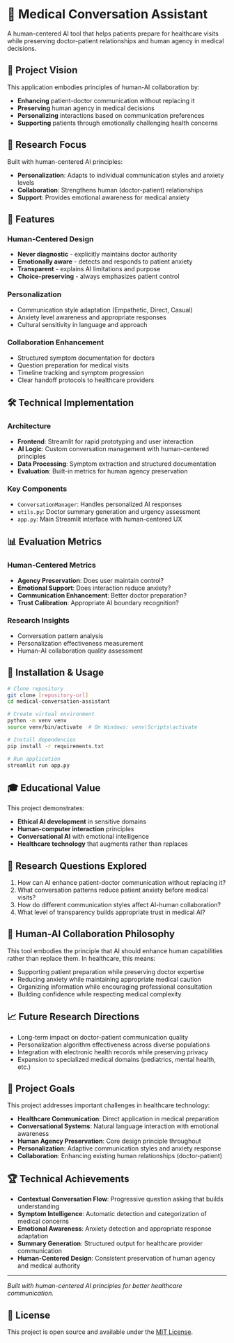 # 🏥 Medical Conversation Assistant

A human-centered AI tool that helps patients prepare for healthcare visits while preserving doctor-patient relationships and human agency in medical decisions.

## 🎯 Project Vision

This application embodies principles of human-AI collaboration by:
- **Enhancing** patient-doctor communication without replacing it
- **Preserving** human agency in medical decisions
- **Personalizing** interactions based on communication preferences
- **Supporting** patients through emotionally challenging health concerns

## 🔬 Research Focus

Built with human-centered AI principles:
- **Personalization**: Adapts to individual communication styles and anxiety levels
- **Collaboration**: Strengthens human (doctor-patient) relationships
- **Support**: Provides emotional awareness for medical anxiety

## 🚀 Features

### Human-Centered Design
- **Never diagnostic** - explicitly maintains doctor authority
- **Emotionally aware** - detects and responds to patient anxiety
- **Transparent** - explains AI limitations and purpose
- **Choice-preserving** - always emphasizes patient control

### Personalization
- Communication style adaptation (Empathetic, Direct, Casual)
- Anxiety level awareness and appropriate responses
- Cultural sensitivity in language and approach

### Collaboration Enhancement
- Structured symptom documentation for doctors
- Question preparation for medical visits
- Timeline tracking and symptom progression
- Clear handoff protocols to healthcare providers

## 🛠️ Technical Implementation

### Architecture
- **Frontend**: Streamlit for rapid prototyping and user interaction
- **AI Logic**: Custom conversation management with human-centered principles
- **Data Processing**: Symptom extraction and structured documentation
- **Evaluation**: Built-in metrics for human agency preservation

### Key Components
- `ConversationManager`: Handles personalized AI responses
- `utils.py`: Doctor summary generation and urgency assessment
- `app.py`: Main Streamlit interface with human-centered UX

## 📊 Evaluation Metrics

### Human-Centered Metrics
- **Agency Preservation**: Does user maintain control?
- **Emotional Support**: Does interaction reduce anxiety?
- **Communication Enhancement**: Better doctor preparation?
- **Trust Calibration**: Appropriate AI boundary recognition?

### Research Insights
- Conversation pattern analysis
- Personalization effectiveness measurement
- Human-AI collaboration quality assessment

## 🔧 Installation & Usage

```bash
# Clone repository
git clone [repository-url]
cd medical-conversation-assistant

# Create virtual environment
python -m venv venv
source venv/bin/activate  # On Windows: venv\Scripts\activate

# Install dependencies
pip install -r requirements.txt

# Run application
streamlit run app.py
```

## 🎓 Educational Value

This project demonstrates:
- **Ethical AI development** in sensitive domains
- **Human-computer interaction** principles
- **Conversational AI** with emotional intelligence
- **Healthcare technology** that augments rather than replaces

## 🔬 Research Questions Explored

1. How can AI enhance patient-doctor communication without replacing it?
2. What conversation patterns reduce patient anxiety before medical visits?
3. How do different communication styles affect AI-human collaboration?
4. What level of transparency builds appropriate trust in medical AI?

## 🤝 Human-AI Collaboration Philosophy

This tool embodies the principle that AI should enhance human capabilities rather than replace them. In healthcare, this means:
- Supporting patient preparation while preserving doctor expertise
- Reducing anxiety while maintaining appropriate medical caution
- Organizing information while encouraging professional consultation
- Building confidence while respecting medical complexity

## 📈 Future Research Directions

- Long-term impact on doctor-patient communication quality
- Personalization algorithm effectiveness across diverse populations
- Integration with electronic health records while preserving privacy
- Expansion to specialized medical domains (pediatrics, mental health, etc.)

## 🎯 Project Goals

This project addresses important challenges in healthcare technology:
- **Healthcare Communication**: Direct application in medical preparation
- **Conversational Systems**: Natural language interaction with emotional awareness
- **Human Agency Preservation**: Core design principle throughout
- **Personalization**: Adaptive communication styles and anxiety response
- **Collaboration**: Enhancing existing human relationships (doctor-patient)

## 🏆 Technical Achievements

- **Contextual Conversation Flow**: Progressive question asking that builds understanding
- **Symptom Intelligence**: Automatic detection and categorization of medical concerns
- **Emotional Awareness**: Anxiety detection and appropriate response adaptation
- **Summary Generation**: Structured output for healthcare provider communication
- **Human-Centered Design**: Consistent preservation of human agency and medical authority

---

*Built with human-centered AI principles for better healthcare communication.*

## 📝 License

This project is open source and available under the [MIT License](LICENSE).
